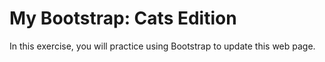 # My Bootstrap: Cats Edition

In this exercise, you will practice using Bootstrap to update this web page.

